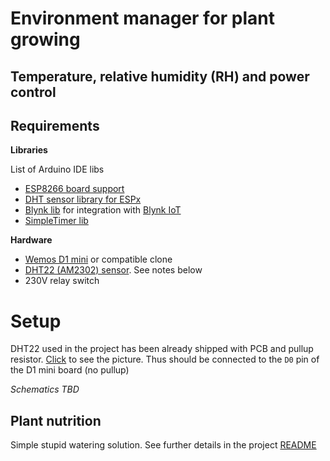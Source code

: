 Environment manager for plant growing
=====================================


Temperature, relative humidity (RH) and power control
-----------------------------------------------------

## Requirements

**Libraries**

List of Arduino IDE libs

- [ESP8266 board support](https://github.com/esp8266/Arduino#installing-with-boards-manager)
- [DHT sensor library for ESPx](https://github.com/beegee-tokyo/DHTesp)
- [Blynk lib](https://github.com/blynkkk/blynk-library/releases) for integration with [Blynk IoT](https://blynk.io)
- [SimpleTimer lib](https://github.com/schinken/SimpleTimer)

**Hardware**

- [Wemos D1 mini](https://wiki.wemos.cc/products:d1:d1_mini) or compatible clone
- [DHT22 (AM2302) sensor](https://learn.adafruit.com/dht). See notes below
- 230V relay switch

# Setup

DHT22 used in the project has been already shipped with PCB and pullup resistor. [Click](resources/dht22-am2302-temperature-humidity.jpeg) to see the picture. Thus should be connected to the `D0` pin of the D1 mini board (no pullup)

*Schematics TBD*


Plant nutrition
---------------

Simple stupid watering solution. See further details in the project [README](plant-nutrition/README.md)